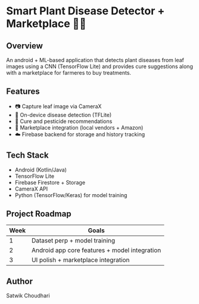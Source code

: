 # Smart Plant Disease Detector + Marketplace 🌱📱

## Overview
An android + ML-based application that detects plant diseases from leaf images using a CNN (TensorFlow Lite) and provides cure suggestions along with a marketplace for farmeres to buy treatments.

## Features
- 📷 Capture leaf image via CameraX
- 🤖 On-device disease detection (TFLite)
- 💊 Cure and pesticide recommendations
- 🛒 Marketplace integration (local vendors + Amazon)
- ☁️ Firebase backend for storage and history tracking

## Tech Stack
- Android (Kotlin/Java)
- TensorFlow Lite
- Firebase Firestore + Storage
- CameraX API
- Python (TensorFlow/Keras) for model training

## Project Roadmap
| Week | Goals |
|------|-------|
|1     | Dataset perp + model training |
|2     | Android app core features + model integration |
|3     | UI polish + marketplace integration |

## Author
Satwik Choudhari
